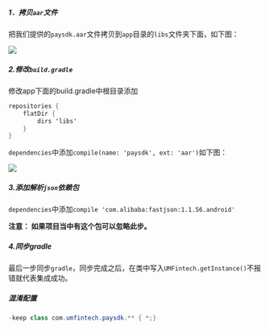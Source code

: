 ##### 1．拷贝`aar`文件
把我们提供的`paysdk.aar`文件拷贝到`app`目录的`libs`文件夹下面，如下图：

![](https://www.showdoc.cc/server/api/common/visitfile/sign/81ee6ef0b5051721c0702137b88f7623?showdoc=.jpg)



##### 2.修改`build.gradle`

修改app下面的build.gradle中根目录添加

```java
repositories {
    flatDir {
        dirs 'libs'
    }
}

```

`dependencies`中添加`compile(name: 'paysdk', ext: 'aar')`如下图：

![](https://www.showdoc.cc/server/api/common/visitfile/sign/ff50fa31ec5a2b36814caed0a6a94f40?showdoc=.jpg)

##### 3.添加解析`json`依赖包

`dependencies`中添加`compile 'com.alibaba:fastjson:1.1.56.android'`

**注意： 如果项目当中有这个包可以忽略此步。**


##### 4.同步gradle
最后一步同步`gradle`，同步完成之后，在类中写入`UMFintech.getInstance()`不报错就代表集成成功。



##### 混淆配置

```java
-keep class com.umfintech.paysdk.** { *;}
```
